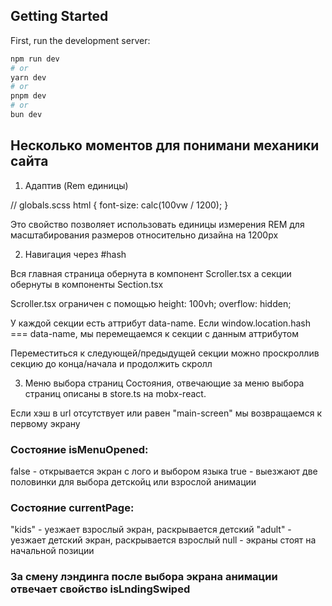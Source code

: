 ## Getting Started

First, run the development server:

```bash
npm run dev
# or
yarn dev
# or
pnpm dev
# or
bun dev
```

## Несколько моментов для понимани механики сайта

1. Адаптив (Rem единицы)

// globals.scss
html {
  font-size: calc(100vw / 1200);
}

Это свойство позволяет использовать единицы измерения REM для масштабирования размеров относительно дизайна на 1200px

2. Навигация через #hash

Вся главная страница обернута в компонент Scroller.tsx а секции обернуты в компоненты Section.tsx

Scroller.tsx ограничен с помощью height: 100vh; overflow: hidden;

У каждой секции есть аттрибут data-name. 
Если window.location.hash === data-name, мы перемещаемся к секции с данным аттрибутом

Переместиться к следующей/предыдущей секции можно проскроллив секцию до конца/начала и продолжить скролл

3. Меню выбора страниц
Состояния, отвечающие за меню выбора страниц описаны в store.ts на mobx-react.

Если хэш в url отсутствует или равен "main-screen" мы возвращаемся к первому экрану

### Состояние isMenuOpened:
  false - открывается экран с лого и выбором языка
  true - выезжают две половинки для выбора детскойц или взрослой анимации

### Состояние currentPage:
  "kids" - уезжает взрослый экран, раскрывается детский
  "adult" - уезжает детский экран, раскрывается взрослый
  null - экраны стоят на начальной позиции

### За смену лэндинга после выбора экрана анимации отвечает свойство isLndingSwiped